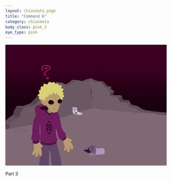 ```yaml
---
layout: chiasmata_page
title: "Command 6"
category: chiasmata
body_class: pink_2
eye_type: pink
---
```


![155](/chiasmata/images/155.png)

Part 3